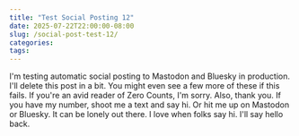 ```yaml
---
title: "Test Social Posting 12"
date: 2025-07-22T22:00:00-08:00
slug: /social-post-test-12/
categories:
tags:
---
```


I'm testing automatic social posting to Mastodon and Bluesky in production. I'll delete this post in a bit. You might even see a few more of these if this fails. If you're an avid reader of Zero Counts, I'm sorry. Also, thank you. If you have my number, shoot me a text and say hi. Or hit me up on Mastodon or Bluesky. It can be lonely out there. I love when folks say hi. I'll say hello back.